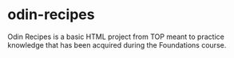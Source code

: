 # odin-recipes

Odin Recipes is a basic HTML project from TOP meant to practice knowledge that has been acquired during the Foundations course. 
